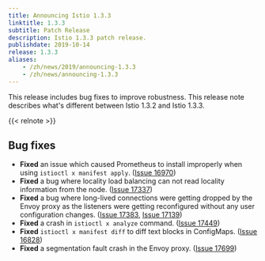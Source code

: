 ```yaml
---
title: Announcing Istio 1.3.3
linktitle: 1.3.3
subtitle: Patch Release
description: Istio 1.3.3 patch release.
publishdate: 2019-10-14
release: 1.3.3
aliases:
    - /zh/news/2019/announcing-1.3.3
    - /zh/news/announcing-1.3.3
---
```


This release includes bug fixes to improve robustness. This release note describes what's different between Istio 1.3.2 and Istio 1.3.3.

{{< relnote >}}

## Bug fixes

- **Fixed** an issue which caused Prometheus to install improperly when using `istioctl x manifest apply`. ([Issue 16970](https://github.com/istio/istio/issues/16970))
- **Fixed** a bug where locality load balancing can not read locality information from the node. ([Issue 17337](https://github.com/istio/istio/issues/17337))
- **Fixed** a bug where long-lived connections were getting dropped by the Envoy proxy as the listeners were getting reconfigured without any user configuration changes. ([Issue 17383](https://github.com/istio/istio/issues/17383), [Issue 17139](https://github.com/istio/istio/issues/17139))
- **Fixed** a crash in `istioctl x analyze` command. ([Issue 17449](https://github.com/istio/istio/issues/17449))
- **Fixed** `istioctl x manifest diff` to diff text blocks in ConfigMaps. ([Issue 16828](https://github.com/istio/istio/issues/16828))
- **Fixed** a segmentation fault crash in the Envoy proxy. ([Issue 17699](https://github.com/istio/istio/issues/17699))
